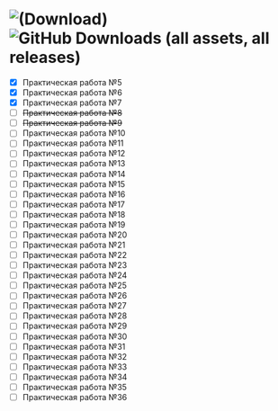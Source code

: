 # ![(Download)](https://custom-icon-badges.demolab.com/badge/-%D0%A1%D0%BA%D0%B0%D1%87%D0%B0%D1%82%D1%8C%20%D1%80%D0%B5%D0%BF%D0%BE%D0%B7%D0%B8%D1%82%D0%BE%D1%80%D0%B8%D0%B9-198754?style=for-the-badge&logo=download&logoColor=white&link=https%3A%2F%2Fgithub.com%2Fxttqd%2Fobt%2Freleases%2Fdownload%2Flatest%2Fmaster.zip) ![GitHub Downloads (all assets, all releases)](https://img.shields.io/github/downloads/xttqd/obt/total?style=for-the-badge&label=%D0%A1%D0%BA%D0%B0%D1%87%D0%B0%D0%BD%D0%BE%20%D1%80%D0%B0%D0%B7&labelColor=%23198754&color=%23115e3a&link=https%3A%2F%2Fgithub.com%2Fxttqd%2Fobt%2Freleases%2Fdownload%2Flatest%2Fmaster.zip)


- [x] Практическая работа №5
- [x] Практическая работа №6
- [x] Практическая работа №7
- [ ] ~~Практическая работа №8~~
- [ ] ~~Практическая работа №9~~
- [ ] Практическая работа №10
- [ ] Практическая работа №11
- [ ] Практическая работа №12
- [ ] Практическая работа №13
- [ ] Практическая работа №14
- [ ] Практическая работа №15
- [ ] Практическая работа №16
- [ ] Практическая работа №17
- [ ] Практическая работа №18
- [ ] Практическая работа №19
- [ ] Практическая работа №20
- [ ] Практическая работа №21
- [ ] Практическая работа №22
- [ ] Практическая работа №23
- [ ] Практическая работа №24
- [ ] Практическая работа №25
- [ ] Практическая работа №26
- [ ] Практическая работа №27
- [ ] Практическая работа №28
- [ ] Практическая работа №29
- [ ] Практическая работа №30
- [ ] Практическая работа №31
- [ ] Практическая работа №32
- [ ] Практическая работа №33
- [ ] Практическая работа №34
- [ ] Практическая работа №35
- [ ] Практическая работа №36
